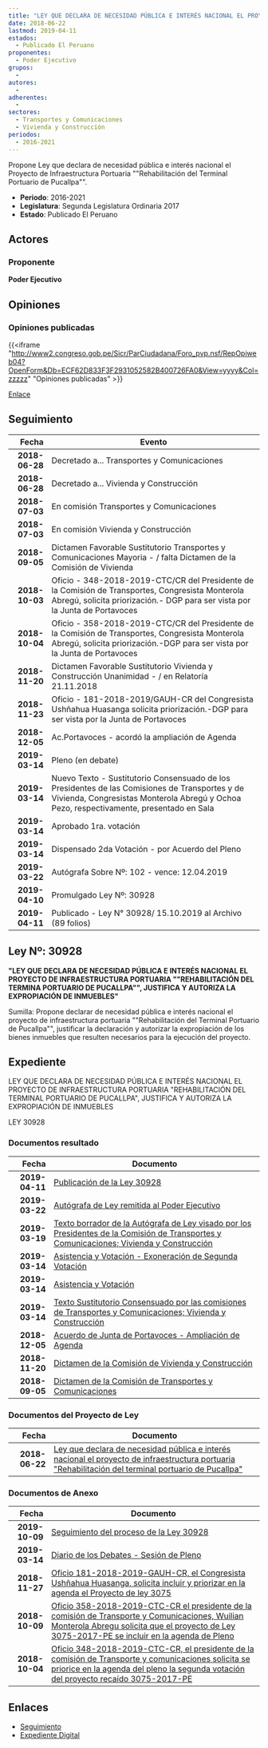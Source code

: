 ```yaml
---
title: "LEY QUE DECLARA DE NECESIDAD PÚBLICA E INTERÉS NACIONAL EL PROYECTO DE INFRAESTRUCTURA PORTUARIA 'REHABILITACIÓN DEL TERMINAL PORTUARIO DE PUCALLPA'"
date: 2018-06-22
lastmod: 2019-04-11
estados: 
  - Publicado El Peruano
proponentes: 
  - Poder Ejecutivo
grupos: 
  - 
autores: 
  - 
adherentes: 
  - 
sectores: 
  - Transportes y Comunicaciones
  - Vivienda y Construcción
periodos: 
  - 2016-2021
---
```


Propone Ley que declara de necesidad pública e interés nacional el Proyecto de Infraestructura Portuaria ""Rehabilitación del Terminal Portuario de Pucallpa"".

- **Periodo**: 2016-2021
- **Legislatura**: Segunda Legislatura Ordinaria 2017
- **Estado**: Publicado El Peruano

## Actores

### Proponente

**Poder Ejecutivo**


## Opiniones

### Opiniones publicadas

{{<iframe "http://www2.congreso.gob.pe/Sicr/ParCiudadana/Foro_pvp.nsf/RepOpiweb04?OpenForm&Db=ECF62D833F3F2931052582B400726FA0&View=yyyy&Col=zzzzz" "Opiniones publicadas" >}}

[Enlace](http://www2.congreso.gob.pe/Sicr/ParCiudadana/Foro_pvp.nsf/RepOpiweb04?OpenForm&Db=ECF62D833F3F2931052582B400726FA0&View=yyyy&Col=zzzzz)

## Seguimiento

| Fecha | Evento |
|------:|--------|
| **2018-06-28** | Decretado a... Transportes y Comunicaciones|
| **2018-06-28** | Decretado a... Vivienda y Construcción|
| **2018-07-03** | En comisión Transportes y Comunicaciones|
| **2018-07-03** | En comisión Vivienda y Construcción|
| **2018-09-05** | Dictamen Favorable Sustitutorio Transportes y Comunicaciones Mayoria - / falta Dictamen de la Comisión de Vivienda|
| **2018-10-03** | Oficio - 348-2018-2019-CTC/CR del Presidente de la Comisión de Transportes, Congresista Monterola Abregú, solicita priorización.- DGP para ser vista por la Junta de Portavoces|
| **2018-10-04** | Oficio - 358-2018-2019-CTC/CR del Presidente de la Comisión de Transportes, Congresista Monterola Abregú, solicita priorización.-DGP para ser vista por la Junta de Portavoces|
| **2018-11-20** | Dictamen Favorable Sustitutorio Vivienda y Construcción Unanimidad - / en Relatoría 21.11.2018|
| **2018-11-23** | Oficio - 181-2018-2019/GAUH-CR del Congresista Ushñahua Huasanga solicita priorización.-DGP para ser vista por la Junta de Portavoces|
| **2018-12-05** | Ac.Portavoces - acordó la ampliación de Agenda|
| **2019-03-14** | Pleno (en debate)|
| **2019-03-14** | Nuevo Texto - Sustitutorio Consensuado de los Presidentes de las Comisiones de Transportes y de Vivienda, Congresistas Monterola Abregú y Ochoa Pezo, respectivamente, presentado en Sala|
| **2019-03-14** | Aprobado 1ra. votación|
| **2019-03-14** | Dispensado 2da Votación - por Acuerdo del Pleno|
| **2019-03-22** | Autógrafa Sobre Nº: 102 - vence: 12.04.2019|
| **2019-04-10** | Promulgado Ley Nº: 30928|
| **2019-04-11** | Publicado - Ley N° 30928/ 15.10.2019 al Archivo (89 folios)|

## Ley Nº: 30928

**"LEY QUE DECLARA DE NECESIDAD PÚBLICA E INTERÉS NACIONAL EL PROYECTO DE INFRAESTRUCTURA PORTUARIA ""REHABILITACIÓN DEL TERMINA PORTUARIO DE PUCALLPA"", JUSTIFICA Y AUTORIZA LA EXPROPIACIÓN DE INMUEBLES"**

Sumilla: Propone declarar de necesidad pública e interés nacional el proyecto de infraestructura portuaria ""Rehabilitación del Terminal Portuario de Pucallpa"", justificar la declaración y autorizar la expropiación de los bienes inmuebles que resulten necesarios para la ejecución del proyecto.


## Expediente

LEY QUE DECLARA DE NECESIDAD PÚBLICA E INTERÉS NACIONAL EL PROYECTO DE INFRAESTRUCTURA PORTUARIA "REHABILITACIÓN DEL TERMINAL PORTUARIO DE PUCALLPA", JUSTIFICA Y AUTORIZA LA EXPROPIACIÓN DE INMUEBLES

LEY 30928


### Documentos resultado

| Fecha | Documento |
|------:|--------|
| **2019-04-11** | [Publicación de la Ley 30928](http://www.leyes.congreso.gob.pe/Documentos/2016_2021/ADLP/Normas_Legales/30928-LEY.pdf) |
| **2019-03-22** | [Autógrafa de Ley remitida al Poder Ejecutivo](http://www.leyes.congreso.gob.pe/Documentos/2016_2021/ADLP/Texto_Aprobado/AU0307520190322.pdf) |
| **2019-03-19** | [Texto borrador de la Autógrafa de Ley visado por los Presidentes de la Comisión de Transportes y Comunicaciones; Vivienda y Construcción](http://www.leyes.congreso.gob.pe/Documentos/2016_2021/Texto_Borrador_de_Autografa/BAU0307520190319.pdf) |
| **2019-03-14** | [Asistencia y Votación - Exoneración de Segunda Votación](http://www.leyes.congreso.gob.pe/Documentos/2016_2021/Asistencia_y_Votacion/Proyectos_de_Ley/Exoneracion_de_Segunda_Votacion/PL_ESV03075_20190314.pdf) |
| **2019-03-14** | [Asistencia y Votación](http://www.leyes.congreso.gob.pe/Documentos/2016_2021/Asistencia_y_Votacion/Proyectos_de_Ley/PL_AV03075_20190314.pdf) |
| **2019-03-14** | [Texto Sustitutorio Consensuado por las comisiones de Transportes y Comunicaciones; Vivienda y Construcción](http://www2.congreso.gob.pe/Sicr/TraDocEstProc/Contdoc01_2011.nsf/Docpub/06537CE01014B2F2052583BD005A3776/$FILE/TSC03075.pdf) |
| **2018-12-05** | [Acuerdo de Junta de Portavoces - Ampliación de Agenda](http://www.leyes.congreso.gob.pe/Documentos/2016_2021/Acuerdos/Junta_Portavoces/AJP03075_20181205.pdf) |
| **2018-11-20** | [Dictamen de la Comisión de Vivienda y Construcción](http://www.leyes.congreso.gob.pe/Documentos/2016_2021/Dictamenes/Proyectos_de_Ley/03075DC24MAY20181120.pdf) |
| **2018-09-05** | [Dictamen de la Comisión de Transportes y Comunicaciones](http://www.leyes.congreso.gob.pe/Documentos/2016_2021/Dictamenes/Proyectos_de_Ley/03075DC23MAY20180918.PDF) |

### Documentos del Proyecto de Ley

| Fecha | Documento |
|------:|--------|
| **2018-06-22** | [Ley que declara de necesidad pública e interés nacional el proyecto de infraestructura portuaria "Rehabilitación del terminal portuario de Pucallpa"](http://www.leyes.congreso.gob.pe/Documentos/2016_2021/Proyectos_de_Ley_y_de_Resoluciones_Legislativas/PL0307520180622.pdf) |

### Documentos de Anexo

| Fecha | Documento |
|------:|--------|
| **2019-10-09** | [Seguimiento del proceso de la Ley 30928](http://www.leyes.congreso.gob.pe/Documentos/2016_2021/Seguimiento_de_Proyectos_de_Ley/03075PL20191009.pdf) |
| **2019-03-14** | [Diario de los Debates - Sesión de Pleno](http://www2.congreso.gob.pe/Sicr/DiarioDebates/Publicad.nsf/SesionesPleno/05256D6E0073DFE9052583BE005C6657/$FILE/SLO-2018-1.pdf) |
| **2018-11-27** | [Oficio 181-2018-2019-GAUH-CR, el Congresista Ushñahua Huasanga, solicita incluir y priorizar en la agenda el Proyecto de ley 3075](http://www.leyes.congreso.gob.pe/Documentos/2016_2021/Oficios/Congresistas/OFICIO-181-2018-2019-GAUH-CR.pdf) |
| **2018-10-09** | [Oficio 358-2018-2019-CTC-CR el presidente de la comisión de Transporte y Comunicaciones, Wuilian Monterola Abregu solicita que el proyecto de Ley 3075-2017-PE se incluir en la agenda de Pleno](http://www.leyes.congreso.gob.pe/Documentos/2016_2021/Oficios/Comisiones_Ordinarias/OFICIO-358-2018-2019-CTC-CR.pdf) |
| **2018-10-04** | [Oficio 348-2018-2019-CTC-CR, el presidente de la comisión de Transporte y comunicaciones solicita se priorice en la agenda del pleno la segunda votación del proyecto recaído 3075-2017-PE](http://www.leyes.congreso.gob.pe/Documentos/2016_2021/Oficios/Comisiones_Ordinarias/OFICIO-348-2018-2019-CTC-CR.pdf) |

## Enlaces 

- [Seguimiento](http://www2.congreso.gob.pe/Sicr/TraDocEstProc/CLProLey2016.nsf/f7fff46988ca05b1052578e100829cc7/d271ac651effd359052582b40077bba7?OpenDocument)
- [Expediente Digital](http://www2.congreso.gob.pe/Sicr/TraDocEstProc/CLProLey2016.nsf/f7fff46988ca05b1052578e100829cc7/d271ac651effd359052582b40077bba7?OpenDocument&Click=05257FB7005EB655.eb71d0cf91d8294e05256cdf006b5706/$Body/0.1C6C)

